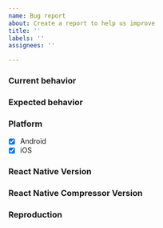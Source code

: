 ```yaml
---
name: Bug report
about: Create a report to help us improve
title: ''
labels: ''
assignees: ''

---
```


### Current behavior

### Expected behavior

### Platform

- [X] Android
- [X] iOS

### React Native Version

### React Native Compressor Version

### Reproduction
